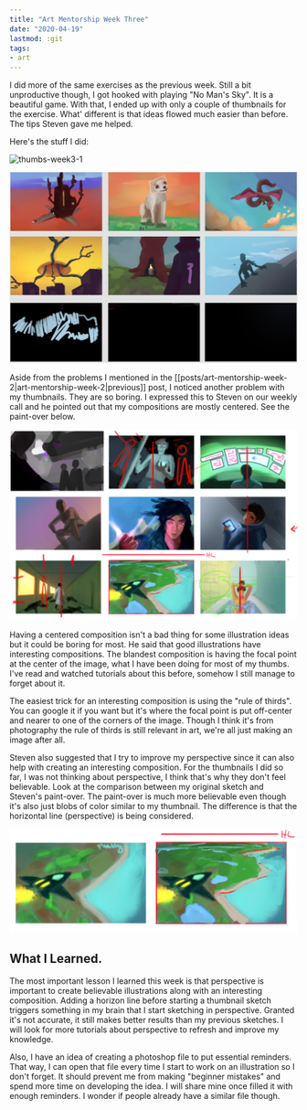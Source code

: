 ```yaml
---
title: "Art Mentorship Week Three"
date: "2020-04-19"
lastmod: :git
tags:
- art
---
```


I did more of the same exercises as the previous week. Still a bit unproductive though, 
I got hooked with playing "No Man's Sky". It is a beautiful game. With that, I ended up 
with only a couple of thumbnails for the exercise. What' different is that ideas flowed 
much easier than before. The tips Steven gave me helped.

Here's the stuff I did:

![thumbs-week3-1](attachments/thumbs-week3-1.png)

![thumbs-week3-2](attachments/thumbs-week3-2.png)

Aside from the problems I mentioned in the [[posts/art-mentorship-week-2|art-mentorship-week-2|previous]]
post, I noticed another problem with my thumbnails. They are so boring. I expressed 
this to Steven on our weekly call and he pointed out that my compositions
are mostly centered. See the paint-over below.

![week-3-paintover](attachments/week-3-paintover.png)

Having a centered composition isn't a bad thing for some illustration ideas but it could 
be boring for most. He said that good illustrations have interesting compositions. The 
blandest composition is having the focal point at the center of the image, what I have 
been doing for most of my thumbs. I've read and watched tutorials about this before, 
somehow I still manage to forget about it.

The easiest trick for an interesting composition is using the "rule of thirds". You can 
google it if you want but it's where the focal point is put off-center and nearer to one 
of the corners of the image. Though I think it's from photography the rule of thirds is 
still relevant in art, we're all just making an image after all.

Steven also suggested that I try to improve my perspective since it can also help with 
creating an interesting composition. For the thumbnails I did so far, I was not thinking 
about perspective, I think that's why they don't feel believable. Look at the 
comparison between my original sketch and Steven's paint-over. The paint-over
is much more believable even though it's also just blobs of color similar to my 
thumbnail. The difference is that the horizontal line (perspective) is being considered.

![spaceship-compare](attachments/spaceship-compare.png)

## What I Learned.

The most important lesson I learned this week is that perspective is important to 
create believable illustrations along with an interesting composition. Adding a horizon 
line before starting a thumbnail sketch triggers something in my brain that I start 
sketching in perspective. Granted it's not accurate, it still makes better results
than my previous sketches. I will look for more tutorials about perspective to refresh 
and improve my knowledge.

Also, I have an idea of creating a photoshop file to put essential reminders. That way, I 
can open that file every time I start to work on an illustration so I don't forget. It 
should prevent me from making "beginner mistakes" and spend more time on 
developing the idea. I will share mine once filled it with enough reminders. I wonder if 
people already have a similar file though.
